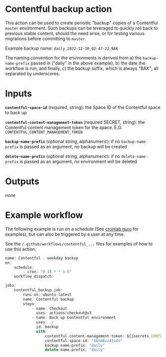 # Contentful backup action

This action can be used to create periodic "backup" copies of a Contentful `master` environment. Such backups can be leveraged to quickly roll back to previous stable content, should the need arise, or for testing various migrations before committing to `master`. 

Example backup name: `daily_2022-12-30_02-47-22_BAK`

The naming convention for the environments is derived from a) the `backup-name-prefix` passed in ("daily" in the above example), b) the date the workflow is run, and finally, c) the backup suffix, which is always "BAK"; all separated by underscores.
# Inputs

**`contentful-space-id`** (required, string): the Space ID of the Contentful space to back up

**`contentful-content-management-token`** (required SECRET, string): the Contentful content management token for the space.
E.G. `CONTENTFUL_CONTENT_MANAGEMENT_TOKEN`

**`backup-name-prefix`** (optional string, alphanumeric): if no `backup-name-prefix` is passed as an argument, no backup will be created

**`delete-name-prefix`** (optional string, alphanumeric): if no `delete-name-prefix` is passed as an argument, no environment will be deleted

# Outputs

_none_

# Example workflow

The following example is run on a schedule (See [crontab guru](https://crontab.guru/#0_18_*_*_1-5) for examples), but can also be triggered by a user at any time.

See the `/.github/workflows/contentful_...` files for examples of how to use this action.

```js
name: Contentful - weekday backup
on:
    schedule:
        - cron: "0 18 * * 1-5"
    workflow_dispatch:

jobs:
    contentful_backup_job:
        runs-on: ubuntu-latest
        name: Contentful backup
        steps:
            - name: Checkout
              uses: actions/checkout@v3
            - name: Back up Contentful environment
              uses: ./
              id: backup
              with:
                  contentful-content-management-token: ${{secrets.CONTENTFUL_CONTENT_MANAGEMENT_TOKEN}}
                  contentful-space-id: "16nm6vz43ids"
                  backup-name-prefix: "daily"
                  delete-name-prefix: "daily"
```
